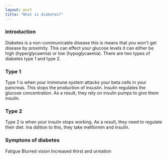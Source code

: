 ```yaml
---
layout: post
title: "What is diabetes?"
---
```


### Introduction
Diabetes is a non-communicable disease this is means that you won't get disease by proximity. This can effect your glucose levels it can either be high (hyperglycaemia) or low (hypoglycaemia). There are two types of diabetes type 1 and type 2.

### Type 1
Type 1 is when your immmune system attacks your beta cells in your pancreas. This stops the production of insuslin. Insulin regulates the glucose concentration. As a result, they rely on insulin pumps to give them insulin.

### Type 2
Type 2 is when your insulin stops working. As a result, they need to regulate their diet. Ina ddition to this, they take metformin and insulin.

### Symptons of diabetes
Fatigue
Blurred vision
Increased thirst and urniation
